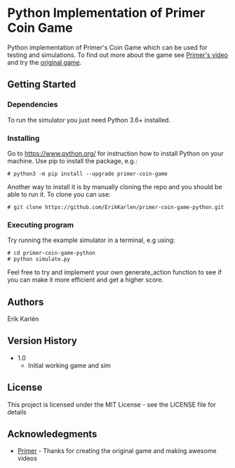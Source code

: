 # Python Implementation of Primer Coin Game

Python implementation of Primer's Coin Game which can be used for testing and simulations.
To find out more about the game see [Primer's video](https://www.youtube.com/watch?v=QC91Bf8hQVo/) and try the [original game](https://primerlearning.org/).

## Getting Started

### Dependencies

To run the simulator you just need Python 3.6+ installed. 

### Installing

Go to https://www.python.org/ for instruction how to install Python on your machine.
Use pip to install the package, e.g.:
```
# python3 -m pip install --upgrade primer-coin-game
```

Another way to install it is by manually cloning the repo and you should be able to run it. To clone you can use:
```
# git clone https://github.com/ErikKarlen/primer-coin-game-python.git
```

### Executing program

Try running the example simulator in a terminal, e.g using:
```
# cd primer-coin-game-python
# python simulate.py
```
Feel free to try and implement your own generate_action function to see if you can make it more efficient and get a higher score.

## Authors

Erik Karlén

## Version History

* 1.0
  *  Initial working game and sim

## License

This project is licensed under the MIT License - see the LICENSE file for details

## Acknowledegments

* [Primer](https://www.youtube.com/watch?v=QC91Bf8hQVo) - Thanks for creating the original game and making awesome videos
